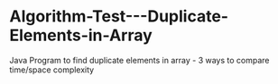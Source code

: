 # Algorithm-Test---Duplicate-Elements-in-Array
Java Program to find duplicate elements in array - 3 ways to compare time/space complexity


